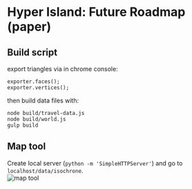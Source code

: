 # Hyper Island: Future Roadmap (paper)

## Build script
export triangles via in chrome console:
```
exporter.faces();
exporter.vertices();
```
then build data files with:
```
node build/travel-data.js
node build/world.js
gulp build
```

## Map tool
Create local server (`python -m 'SimpleHTTPServer'`) and go to `localhost/data/isochrone`.  
![map tool](https://cloud.githubusercontent.com/assets/3438247/14259778/6179c1c2-faa0-11e5-93a8-793001639bbd.png)
